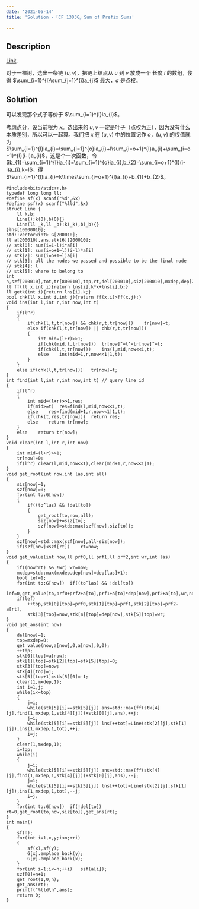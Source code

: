 ```yaml
---
date: '2021-05-14'
title: 'Solution -「CF 1303G」Sum of Prefix Sums'

---
```


## Description

[Link](http://codeforces.com/problemset/problem/1303/G).

对于一棵树，选出一条链 $(u,v)$，把链上结点从 $u$ 到 $v$ 放成一个 长度 $l$ 的数组，使得 $\sum_{i=1}^{l}\sum_{j=1}^{i}a_{j}$ 最大，$a$ 是点权。

## Solution

可以发现那个式子等价于 $\sum_{i=1}^{l}ia_{i}$。

考虑点分，设当前根为 $x$。选出来的 $u,v$ 一定是叶子（点权为正），因为没有什么本质差别，所以可以一起算。我们把 $x$ 在 $(u,v)$ 中的位置记作 $o$，$(u,v)$ 的权值就为 $\sum_{i=1}^{l}ia_{i}=\sum_{i=1}^{o}ia_{i}+l\sum_{i=o+1}^{l}a_{i}+\sum_{i=o+1}^{l}(i-l)a_{i}$，这是个一次函数，令 $b_{1}=\sum_{i=1}^{l}ia_{i}=\sum_{i=1}^{o}ia_{i},b_{2}=\sum_{i=o+1}^{l}(i-l)a_{i},k=l$，得 $\sum_{i=1}^{l}ia_{i}=k\times\sum_{i=o+1}^{l}a_{i}+b_{1}+b_{2}$。

```cpp[class="line-numbers"]
#include<bits/stdc++.h>
typedef long long ll;
#define sf(x) scanf("%d",&x)
#define ssf(x) scanf("%lld",&x)
struct Line {
	ll k,b;
	Line():k(0),b(0){}
	Line(ll _k,ll _b):k(_k),b(_b){}
}lns[10000010];
std::vector<int> G[200010];
ll a[200010],ans,stk[6][200010];
// stk[0]: sum(i=1~l)i*a[i]
// stk[1]: sum(i=o+1~l)(i-l)*a[i]
// stk[2]: sum(i=o+1~l)a[i]
// stk[3]: all the nodes we passed and possible to be the final node
// stk[4]: l
// stk[5]: where to belong to
int n,szf[200010],tot,tr[800010],top,rt,del[200010],siz[200010],mxdep,dep[200010];
ll ff(ll x,int i){return lns[i].k*x+lns[i].b;}
ll getk(int i){return lns[i].k;}
bool chk(ll x,int i,int j){return ff(x,i)>ff(x,j);}
void ins(int l,int r,int now,int t)
{
	if(l^r)
	{
		if(chk(l,t,tr[now]) && chk(r,t,tr[now]))	tr[now]=t;
		else if(chk(l,t,tr[now]) || chk(r,t,tr[now]))
		{
			int mid=(l+r)>>1;
			if(chk(mid,t,tr[now]))	tr[now]^=t^=tr[now]^=t;
			if(chk(l,t,tr[now]))	ins(l,mid,now<<1,t);
			else	ins(mid+1,r,now<<1|1,t); 
		}
	}
	else if(chk(l,t,tr[now]))	tr[now]=t;
}
int find(int l,int r,int now,int t) // query line id
{
	if(l^r)
	{
		int mid=(l+r)>>1,res;
		if(mid>=t)	res=find(l,mid,now<<1,t);
		else	res=find(mid+1,r,now<<1|1,t);
		if(chk(t,res,tr[now]))	return res;
		else	return tr[now];
	}
	else	return tr[now];
}
void clear(int l,int r,int now)
{
	int mid=(l+r)>>1;
	tr[now]=0;
	if(l^r)	clear(l,mid,now<<1),clear(mid+1,r,now<<1|1);
}
void get_root(int now,int las,int all)
{
	siz[now]=1;
	szf[now]=0;
	for(int to:G[now])
	{
		if((to^las) && !del[to])
		{
			get_root(to,now,all);
			siz[now]+=siz[to];
			szf[now]=std::max(szf[now],siz[to]);
		}
	}
	szf[now]=std::max(szf[now],all-siz[now]);
	if(szf[now]<szf[rt])	rt=now;
}
void get_value(int now,ll prf0,ll prf1,ll prf2,int wr,int las)
{
	if((now^rt) && !wr)	wr=now;
	mxdep=std::max(mxdep,dep[now]=dep[las]+1);
	bool lef=1;
	for(int to:G[now])	if((to^las) && !del[to])
		lef=0,get_value(to,prf0+prf2+a[to],prf1+a[to]*dep[now],prf2+a[to],wr,now);
	if(lef)
		++top,stk[0][top]=prf0,stk[1][top]=prf1,stk[2][top]=prf2-a[rt],
		stk[3][top]=now,stk[4][top]=dep[now],stk[5][top]=wr;
}
void get_ans(int now)
{
	del[now]=1;
	top=mxdep=0;
	get_value(now,a[now],0,a[now],0,0);
	++top;
	stk[0][top]=a[now];
	stk[1][top]=stk[2][top]=stk[5][top]=0;
	stk[3][top]=now;
	stk[4][top]=1;
	stk[5][top+1]=stk[5][0]=-1;
	clear(1,mxdep,1);
	int i=1,j;
	while(i<=top)
	{
		j=i;
		while(stk[5][i]==stk[5][j])	ans=std::max(ff(stk[4][j],find(1,mxdep,1,stk[4][j]))+stk[0][j],ans),++j;
		j=i;
		while(stk[5][i]==stk[5][j])	lns[++tot]=Line(stk[2][j],stk[1][j]),ins(1,mxdep,1,tot),++j;
		i=j;
	}
	clear(1,mxdep,1);
	i=top;
	while(i)
	{
		j=i;
		while(stk[5][i]==stk[5][j])	ans=std::max(ff(stk[4][j],find(1,mxdep,1,stk[4][j]))+stk[0][j],ans),--j;
		j=i;
		while(stk[5][i]==stk[5][j])	lns[++tot]=Line(stk[2][j],stk[1][j]),ins(1,mxdep,1,tot),--j;
		i=j;
	}
	for(int to:G[now])	if(!del[to])	rt=0,get_root(to,now,siz[to]),get_ans(rt);
}
int main()
{
	sf(n);
	for(int i=1,x,y;i<n;++i)
	{
		sf(x),sf(y);
		G[x].emplace_back(y);
		G[y].emplace_back(x);
	}
	for(int i=1;i<=n;++i)	ssf(a[i]);
	szf[0]=n+1;
	get_root(1,0,n);
	get_ans(rt);
	printf("%lld\n",ans);
	return 0;
}
```